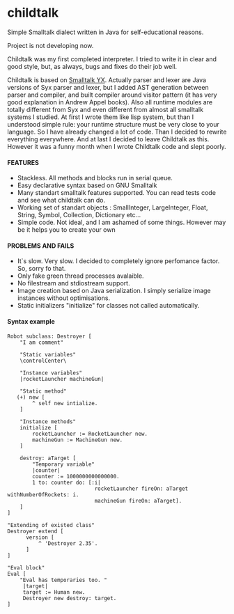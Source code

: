 childtalk
==========

Simple Smalltalk dialect written in Java for self-educational reasons.

Project is not developing now.

Childtalk was my first completed interpreter. I tried to write it in clear and good style, but, as always, bugs and fixes do their job well.

Childtalk is based on  <a href = 'http://code.google.com/p/syx/'>Smalltalk YX</a>. Actually parser and lexer are Java versions of Syx parser and lexer, but I added AST generation between parser and compiler, and built compiler around visitor pattern (it has very good explanation in Andrew Appel books). Also all runtime modules are totally different from Syx and even different from almost all smalltalk systems I studied. At first I wrote them like lisp system, but than I understood simple rule: your runtime structure must be very close to your language. So I have already changed a lot of code. Than I decided to rewrite everything everywhere. And at last I decided to leave Childtalk as this. However it was a funny month when I wrote Childtalk code and slept poorly.



<h4>FEATURES</h4>
<ul>
<li> Stackless. All methods and blocks run in serial queue.</li>
<li> Easy declarative syntax based on GNU Smalltalk </li>
<li> Many standart smalltalk features supported. You can read tests code and see what childtalk can do.</li>
<li> Working set of standart objects : SmallInteger, LargeInteger, Float, String, Symbol, Collection, Dictionary etc...
<li> Simple code. Not ideal, and I am ashamed of some things. However may be it helps you to create your own</li>
</ul>

<h4>PROBLEMS AND FAILS</h4>
<ul>
<li> It`s slow. Very slow. I decided to completely ignore perfomance factor. So, sorry fo that. </li>
<li> Only fake green thread processes avalaible.</li>
<li> No filestream and stdiostream support. </li>
<li> Image creation based on Java serialization. I simply serialize image instances without optimisations.</li>
<li> Static initializers "initialize" for classes not called automatically. </li>
</ul>

<h4>Syntax example</h4>

```
Robot subclass: Destroyer [
    "I am comment"
    
    "Static variables"
    \controlCenter\

    "Instance variables"
    |rocketLauncher machineGun|
    
    "Static method"
   (+) new [
        ^ self new intialize.
    ]

    "Instance methods"
    initialize [
    	rocketLauncher := RocketLauncher new.
        machineGun := MachineGun new.
    ]

    destroy: aTarget [
    	"Temporary variable"
    	|counter|
        counter := 1000000000000000.
        1 to: counter do: [:i| 
                            rocketLauncher fireOn: aTarget withNumberOfRockets: i.
                            machineGun fireOn: aTarget].
    ]
]

"Extending of existed class"
Destroyer extend [
      version [
          ^ 'Destroyer 2.35'.
      ]
]

"Eval block"
Eval [
    "Eval has temporaries too. "
     |target|
     target := Human new.
     Destroyer new destroy: target.
]
```
